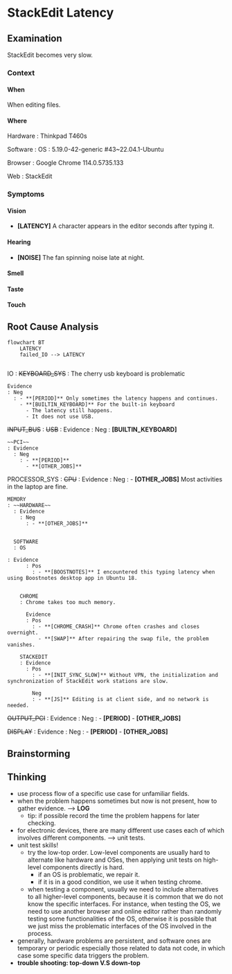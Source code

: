 # StackEdit Latency

## Examination
[problem overview]: #

StackEdit becomes very slow.

### Context

#### When
[Specification: year, season, daytime, after some events]: #

When editing files.

#### Where
[Localization]: #

Hardware
: Thinkpad T460s

Software
: OS
  : 5.19.0-42-generic #43~22.04.1-Ubuntu
  
  Browser
  : Google Chrome 114.0.5735.133
  
  Web
  : StackEdit
  

### Symptoms
[avoid biases]: #
[comparison between actuation and expectation]: #
[collect evidence used by hypothesis built in the root cause analysis phrase]: #
[specification: location, degree]: #

#### Vision

- **[LATENCY]** A character appears in the editor seconds after typing it.
   
#### Hearing

- **[NOISE]** The fan spinning noise late at night.

#### Smell

#### Taste

#### Touch 

## Root Cause Analysis
[backward cause reasoning for general problems]: #
[recursive trouble shooting for engineering problems to an atomic level (build hypothesis, use evidence (examination  + unit tests))]: #

```mermaid
flowchart BT
	LATENCY
	failed_IO --> LATENCY
	
```
IO
: ~~KEYBOARD_SYS~~
  : The cherry usb keyboard is problematic
  
    Evidence
    : Neg
      : - **[PERIOD]** Only sometimes the latency happens and continues.
        - **[BUILTIN_KEYBOARD]** For the built-in keyboard
          - The latency still happens.
          - It does not use USB.
  
  ~~INPUT_BUS~~
  : ~~USB~~
    : Evidence
      : Neg
        : **[BUILTIN_KEYBOARD]**
       
    ~~PCI~~
    : Evidence
      : Neg
        : - **[PERIOD]**
          - **[OTHER_JOBS]**
     
  PROCESSOR_SYS
  : ~~CPU~~
	: Evidence
	  : Neg
	    : - **[OTHER_JOBS]** Most activities in the laptop are fine.
    
    MEMORY
    : ~~HARDWARE~~
      : Evidence
        : Neg
          : - **[OTHER_JOBS]**
          

      SOFTWARE
      : OS
      
    : Evidence
          : Pos
            : - **[BOOSTNOTES]** I encountered this typing latency when using Boostnotes desktop app in Ubuntu 18.
        
        
        CHROME
        : Chrome takes too much memory.
          
          Evidence
          : Pos
            : - **[CHROME_CRASH]** Chrome often crashes and closes overnight.
              - **[SWAP]** After repairing the swap file, the problem vanishes. 

        STACKEDIT
        : Evidence
          : Pos
            : - **[INIT_SYNC_SLOW]** Without VPN, the initialization and synchronization of StackEdit work stations are slow. 
            
            Neg
            : - **[JS]** Editing is at client side, and no network is needed.    
      
  ~~OUTPUT_PCI~~
  : Evidence
    : Neg
      : - **[PERIOD]**
        - **[OTHER_JOBS]**
  
  ~~DISPLAY~~
  : Evidence
    : Neg
      : - **[PERIOD]**
        - **[OTHER_JOBS]**
  
    
  

## Brainstorming
[removal of touchable physical objects is applicable]: #

[replacement V.S repair. Localize the problem to an atomic level where fixing it components is more expensive than replacing it as a whole]: #
 
## Thinking
[Lessons learned from this experience]: #
- use process flow of a specific use case for unfamiliar fields.
- when the problem happens sometimes but now is not present, how to gather evidence. --> **LOG**
  - tip: if possible record the time the problem happens for later checking. 
- for electronic devices, there are many different use cases each of which involves different components. --> unit tests.
- unit test skills!
  - try the low-top order. Low-level components are usually hard to alternate like hardware and OSes, then applying unit tests on high-level components directly is hard.
    - if an OS is problematic, we repair it.
    - if it is in a good condition, we use it when testing chrome. 
  - when testing a component, usually we need to include alternatives to all higher-level components, because it is common that we do not know the specific interfaces. For instance, when testing the OS, we need to use another browser and online editor rather than randomly testing some functionalities of the OS, otherwise it is possible that we just miss the problematic interfaces of the OS involved in the process.   
- generally, hardware problems are persistent, and software ones are temporary or periodic especially those related to data not code, in which case some specific data triggers the problem.
- **trouble shooting: top-down V.S down-top**


<!--stackedit_data:
eyJoaXN0b3J5IjpbLTIxMDU1MDg0ODEsMTExNDU0NTI1NSwxMj
M3NzQ4NDExXX0=
-->
